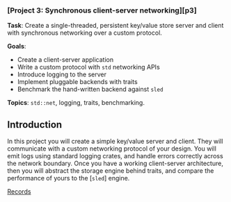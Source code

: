 ### [Project 3: Synchronous client-server networking][p3]

**Task**: Create a single-threaded, persistent key/value store server and client
with synchronous networking over a custom protocol.

**Goals**:

- Create a client-server application
- Write a custom protocol with `std` networking APIs
- Introduce logging to the server
- Implement pluggable backends with traits
- Benchmark the hand-written backend against `sled`

**Topics**: `std::net`, logging, traits, benchmarking.

## Introduction

In this project you will create a simple key/value server and client. They will communicate with a custom networking protocol of your design. You will emit logs using standard logging crates, and handle errors correctly across the network boundary. Once you have a working client-server architecture, then you will abstract the storage engine behind traits, and compare the performance of yours to the [`sled`] engine.

[Records](./rec.md)
